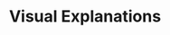 ---
category: favorites
type: design

title: Visual Explanations
author_first: Edward
author_last: Tufte
description: Tufte is known for theorizing the work of data visualization — he would never claim to have <i>started</i> it — and his books distill centuries of discoveries and failures from a range of fields into workaday principles. Here he focuses on how evidence is used (and misused) to construct narrative graphics. The chapter on visual confections is worth its weight in gold.
thumb: tufte-visual-explanations.jpg
amz_link: http://a.co/hfn83BP
---